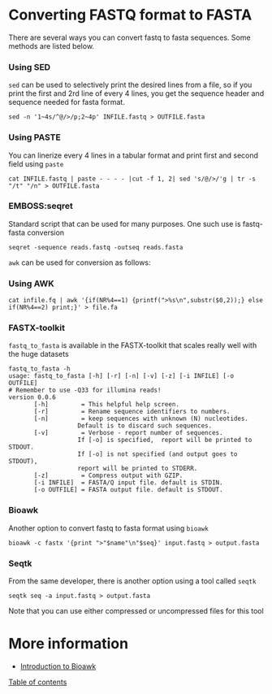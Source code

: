 # Converting FASTQ format to FASTA

There are several ways you can convert fastq to fasta sequences. Some methods are listed below.

### Using SED
`sed` can be used to selectively print the desired lines from a file, so if you print the first and 2rd line of every 4 lines, you get the sequence header and sequence needed for fasta format.
```
sed -n '1~4s/^@/>/p;2~4p' INFILE.fastq > OUTFILE.fasta
```

###  Using PASTE
You can linerize every 4 lines in a tabular format and print first and second field using `paste`
```
cat INFILE.fastq | paste - - - - |cut -f 1, 2| sed 's/@/>/'g | tr -s "/t" "/n" > OUTFILE.fasta
```

###  EMBOSS:seqret
Standard script that can be used for many purposes. One such use is fastq-fasta conversion
```
seqret -sequence reads.fastq -outseq reads.fasta
```
`awk` can be used for conversion as follows:
###  Using AWK

```
cat infile.fq | awk '{if(NR%4==1) {printf(">%s\n",substr($0,2));} else if(NR%4==2) print;}' > file.fa
```


###  FASTX-toolkit
`fastq_to_fasta` is available in the FASTX-toolkit that scales really well with the huge datasets
```
fastq_to_fasta -h
usage: fastq_to_fasta [-h] [-r] [-n] [-v] [-z] [-i INFILE] [-o OUTFILE]
# Remember to use -Q33 for illumina reads!
version 0.0.6
	   [-h]         = This helpful help screen.
	   [-r]         = Rename sequence identifiers to numbers.
	   [-n]         = keep sequences with unknown (N) nucleotides.
			       Default is to discard such sequences.
	   [-v]         = Verbose - report number of sequences.
			       If [-o] is specified,  report will be printed to STDOUT.
			       If [-o] is not specified (and output goes to STDOUT),
			       report will be printed to STDERR.
	   [-z]         = Compress output with GZIP.
	   [-i INFILE]  = FASTA/Q input file. default is STDIN.
	   [-o OUTFILE] = FASTA output file. default is STDOUT.
```

###  Bioawk
Another option to convert fastq to fasta format using `bioawk`
```
bioawk -c fastx '{print ">"$name"\n"$seq}' input.fastq > output.fasta
```

###  Seqtk
From the same developer, there is another option using a tool called `seqtk`
```
seqtk seq -a input.fastq > output.fasta
```
Note that you can use either compressed or uncompressed files for this tool
# More information
*  [Introduction to Bioawk](Appendix/bioawk-basics.md)

[Table of contents](/index.md)
